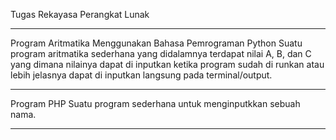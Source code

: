 Tugas Rekayasa Perangkat Lunak
_______________________________

Program Aritmatika Menggunakan Bahasa Pemrograman Python
Suatu program aritmatika sederhana yang didalamnya terdapat nilai A, B, dan C yang dimana nilainya dapat di inputkan ketika program sudah di runkan atau lebih jelasnya dapat di inputkan langsung pada terminal/output.
_______________________________

Program PHP
Suatu program sederhana untuk menginputkkan sebuah nama.
_______________________________
